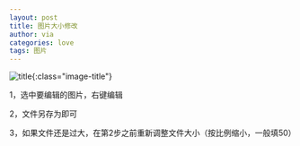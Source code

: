```yaml
---
layout: post
title: 图片大小修改
author: via
categories: love 
tags: 图片
---
```


![title](https://image.sideproject.cn/title/title_001.jpg){:class="image-title"}

1，选中要编辑的图片，右键编辑

2，文件另存为即可

3，如果文件还是过大，在第2步之前重新调整文件大小（按比例缩小，一般填50）